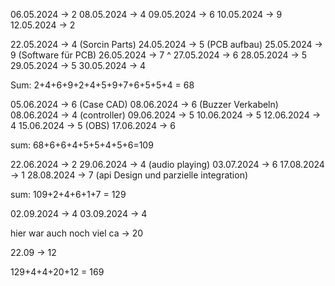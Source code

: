 06.05.2024 -> 2
08.05.2024 -> 4
09.05.2024 -> 6
10.05.2024 -> 9
12.05.2024 -> 2

22.05.2024 -> 4 (Sorcin Parts)
24.05.2024 -> 5 (PCB aufbau)
25.05.2024 -> 9 (Software für PCB)
26.05.2024 -> 7 ^
27.05.2024 -> 6
28.05.2024 -> 5
29.05.2024 -> 5
30.05.2024 -> 4

Sum: 2+4+6+9+2+4+5+9+7+6+5+5+4 = 68

05.06.2024 -> 6 (Case CAD)
08.06.2024 -> 6 (Buzzer Verkabeln)
08.06.2024 -> 4 (controller)
09.06.2024 -> 5 
10.06.2024 -> 5
12.06.2024 -> 4
15.06.2024 -> 5 (OBS)
17.06.2024 -> 6

sum: 68+6+6+4+5+5+4+5+6=109

22.06.2024 -> 2
29.06.2024 -> 4 (audio playing)
03.07.2024 -> 6
17.08.2024 -> 1 
28.08.2024 -> 7 (api Design und parzielle integration)

sum: 109+2+4+6+1+7 = 129

02.09.2024 -> 4
03.09.2024 -> 4

hier war auch noch viel ca -> 20

22.09 -> 12

129+4+4+20+12 = 169